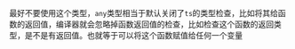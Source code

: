 最好不要使用这个类型，`any`类型相当于默认关闭了`ts`的类型检查，比如将其给函数的返回值，编译器就会忽略掉函数返回值的检查，比如检查这个函数的返回类型，是不是有返回值。也就等于可以将这个函数赋值给任何一个变量



